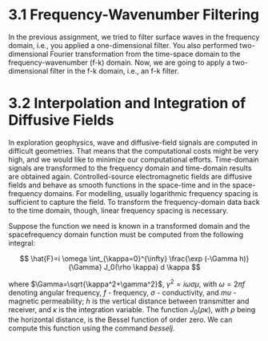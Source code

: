 # 3.1 Frequency-Wavenumber Filtering

In the previous assignment, we tried to filter surface waves in the frequency domain, i.e., you applied a one-dimensional filter. You also performed two-dimensional Fourier transformation from the time-space domain to the frequency-wavenumber (f-k) domain. Now, we are going to apply a two-dimensional filter in the f-k domain, i.e., an f-k filter.

# 3.2 Interpolation and Integration of Diffusive Fields

In exploration geophysics, wave and diffusive-field signals are computed in difficult geometries. That means that the computational costs might be very high, and we would like to minimize our computational efforts. Time-domain signals are transformed to the frequency domain and time-domain results are obtained again. Controlled-source electromagnetic fields are diffusive fields and behave as smooth functions in the space-time and in the space-frequency domains. For modelling, usually logarithmic frequency spacing is sufficient to capture the field. To transform the frequency-domain data back to the time domain, though, linear frequency spacing is necessary.

Suppose the function we need is known in a transformed domain and the spacefrequency domain function must be computed from the following integral:

$$
\hat{F}=i \omega \int_{\kappa=0}^{\infty} \frac{\exp (-\Gamma h)}{\Gamma} J_0(\rho \kappa) d \kappa
$$

where $\Gamma=\sqrt{\kappa^2+\gamma^2}$, $\gamma^2=i \omega \sigma \mu$, with $\omega=2 \pi f$ denoting angular frequency, $f$ - frequency, $\sigma$ - conductivity, and $mu$ - magnetic permeability; $h$ is the vertical distance between transmitter and receiver, and $\kappa$ is the integration variable. The function $J_0(\rho \kappa)$, with $\rho$ being the horizontal distance, is the Bessel function of order zero. We can compute this function using the command *besselj*.
